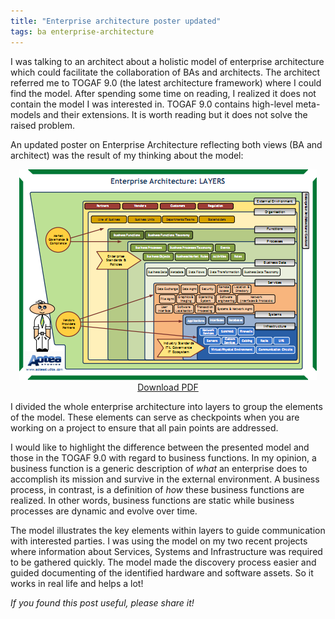 ```yaml
---
title: "Enterprise architecture poster updated"
tags: ba enterprise-architecture
---
```


I was talking to an architect about a holistic model of enterprise architecture which could facilitate the collaboration of BAs and architects. The architect referred me to TOGAF 9.0 (the latest architecture framework) where I could find the model. After spending some time on reading, I realized it does not contain the model I was interested in. TOGAF 9.0 contains high-level meta-models and their extensions. It is worth reading but it does not solve the raised problem.

An updated poster on Enterprise Architecture reflecting both views (BA and architect) was the result of my thinking about the model:

<div style = "text-align: center">
    <a href = "/files/enterprise-architecture-poster-2.pdf"><img src = "/img/enterprise-architecture-poster-2.png" /></a><br/>
    <a href = "/files/enterprise-architecture-poster-2.pdf">Download PDF</a>
</div>

I divided the whole enterprise architecture into layers to group the elements of the model. These elements can serve as checkpoints when you are working on a project to ensure that all pain points are addressed.

I would like to highlight the difference between the presented model and those in the TOGAF 9.0 with regard to business functions. In my opinion, a business function is a generic description of _what_ an enterprise does to accomplish its mission and survive in the external environment. A business process, in contrast, is a definition of _how_ these business functions are realized. In other words, business functions are static while business processes are dynamic and evolve over time.

The model illustrates the key elements within layers to guide communication with interested parties. I was using the model on my two recent projects where information about Services, Systems and Infrastructure was required to be gathered quickly. The model made the discovery process easier and guided documenting of the identified hardware and software assets. So it works in real life and helps a lot!

_If you found this post useful, please share it!_